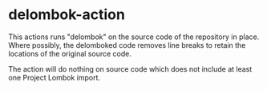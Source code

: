 # delombok-action

This actions runs "delombok" on the source code of the repository in place. Where possibly, the delomboked code removes line breaks to retain the locations of the original source code.

The action will do nothing on source code which does not include at least one Project Lombok import.
